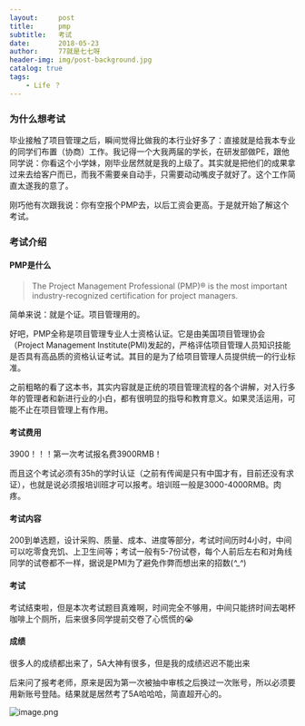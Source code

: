 ```yaml
---
layout:     post
title:      pmp
subtitle:   考试
date:       2018-05-23
author:     77就是七七呀
header-img: img/post-background.jpg
catalog: true
tags:
    - Life ？ 
---
```

[^_^]: # (哈哈我是注释，不会在浏览器中显示。)
[^_^]: # (tags包含杂谈，Life ？，Books,El Psy Congroo)


### 为什么想考试

毕业接触了项目管理之后，瞬间觉得比做我的本行业好多了：直接就是给我本专业的同学们布置（协商）工作。我记得一个大我两届的学长，在研发部做PE，跟他同学说：你看这个小学妹，刚毕业居然就是我的上级了。其实就是把他们的成果拿过来去给客户而已，而我不需要亲自动手，只需要动动嘴皮子就好了。这个工作简直太遂我的意了。

刚巧他有次跟我说：你有空报个PMP去，以后工资会更高。于是就开始了解这个考试。

### 考试介绍

#### PMP是什么

>The Project Management Professional (PMP)® is the most important industry-recognized certification for project managers.

简单来说：就是个证。项目管理用的。

好吧，PMP全称是项目管理专业人士资格认证。它是由美国项目管理协会（Project Management Institute(PMI)发起的，严格评估项目管理人员知识技能是否具有高品质的资格认证考试。其目的是为了给项目管理人员提供统一的行业标准。

之前粗略的看了这本书，其实内容就是正统的项目管理流程的各个讲解，对入行多年的管理者和新进行业的小白，都有很明显的指导和教育意义。如果灵活运用，可能不止在项目管理上有作用。

#### 考试费用

3900！！！第一次考试报名费3900RMB！

而且这个考试必须有35h的学时认证（之前有传闻是只有中国才有，目前还没有求证），也就是说必须报培训班才可以报考。培训班一般是3000-4000RMB。肉疼。

#### 考试内容

200到单选题，设计采购、质量、成本、进度等部分，考试时间历时4小时，中间可以吃零食充饥、上卫生间等；考试一般有5-7份试卷，每个人前后左右和对角线同学的试卷都不一样，据说是PMI为了避免作弊而想出来的招数(*^_^*)

#### 考试

考试结束啦，但是本次考试题目真难啊，时间完全不够用，中间只能挤时间去喝杯咖啡上个厕所，后来很多同学提前交卷了心慌慌的😭

#### 成绩
很多人的成绩都出来了，5A大神有很多，但是我的成绩迟迟不能出来

后来问了报考老师，原来是因为第一次被抽中审核之后换过一次账号，所以必须要用新账号登陆。结果就是居然考了5A哈哈哈，简直超开心的。


![image.png](https://i.loli.net/2020/05/25/HpMIw4KV9z2eboy.png)
